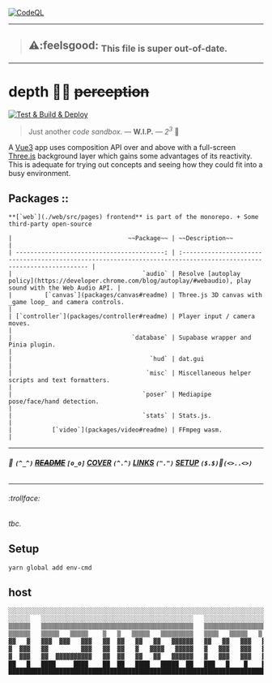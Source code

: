 [![CodeQL](https://github.com/SubZtep/depth/actions/workflows/codeql-analysis.yml/badge.svg)](https://github.com/SubZtep/depth/actions/workflows/codeql-analysis.yml)

---

> ## :warning::feelsgood: <sub>This file is super out-of-date.</sub>

---

# depth 🧘‍♀️ ~~perception~~

[![Test & Build & Deploy](https://github.com/SubZtep/depth/actions/workflows/deploy.yml/badge.svg)](https://github.com/SubZtep/depth/actions/workflows/deploy.yml)

> Just another _code sandbox_. — **W.I.P.** — _2<sup>3</sup>_ :balloon:

A [Vue3](https://v3.vuejs.org/api/sfc-script-setup.html) app uses composition API over and above with a full-screen [Three.js](https://threejs.org/) background layer which gains some advantages of its reactivity. This is adequate for trying out concepts and seeing how they could fit into a busy environment.

## Packages ::

```MD
**[`web`](./web/src/pages) frontend** is part of the monorepo. + Some third-party open-source

|                                ~~Package~~ | ~~Description~~                                                                                                     |
| -----------------------------------------: | :------------------------------------------------------------------------------------------------------------------ |
|                                    `audio` | Resolve [autoplay policy](https://developer.chrome.com/blog/autoplay/#webaudio), play sound with the Web Audio API. |
|         [`canvas`](packages/canvas#readme) | Three.js 3D canvas with _game loop_ and camera controls.                                                            |
| [`controller`](packages/controller#readme) | Player input / camera moves.                                                                                        |
|                                 `database` | Supabase wrapper and Pinia plugin.                                                                                  |
|                                      `hud` | dat.gui                                                                                                             |
|                                     `misc` | Miscellaneous helper scripts and text formatters.                                                                   |
|                                    `poser` | Mediapipe pose/face/hand detection.                                                                                 |
|                                    `stats` | Stats.js.                                                                                                           |
|           [`video`](packages/video#readme) | FFmpeg wasm.                                                                                                        |
```

---

###### :link: **`(^_^)` [~~README~~](README.md) `[o_o]` [COVER](docs/COVER.md) `(^.^)` [LINKS](docs/LINKS.md) `(".")` [SETUP](docs/SETUP.md) `($.$)`:gun:`(<>..<>)`**

---

###### :trollface:

_tbc._

## Setup

`yarn global add env-cmd`

## host

```ts
░░░░░░░░░░░░░░░░░░░░░░░░░░░░░░░░░░░░░░░░░░░░░░░░░░░░░░░░░░░░░░░░░░░░░░░░░░░░░░░░░░░░░
░░░░░░   ░░░░░░░░░░░░░░░░░░░░░░░░░░░░░░░░░░░░░░░░░░   ░░░░░░░░░░░░░░░░░░░░░░░░░░░   ░
▒▒▒▒▒▒   ▒▒▒▒▒▒▒▒▒▒▒▒▒▒▒▒▒▒▒▒▒▒▒▒▒▒▒▒▒▒▒▒▒▒▒▒▒▒▒▒▒▒   ▒▒▒▒▒▒▒▒▒▒▒▒▒▒▒▒▒▒▒▒▒▒▒▒▒▒▒   ▒
▒▒▒▒▒▒   ▒▒▒▒▒   ▒▒▒▒▒    ▒   ▒   ▒▒▒▒▒   ▒▒▒▒▒▒▒▒▒   ▒▒▒▒   ▒▒▒▒▒   ▒   ▒▒▒▒▒▒▒▒   ▒
▓▓   ▓   ▓▓▓  ▓▓▓   ▓▓▓   ▓▓  ▓▓   ▓▓   ▓▓   ▓▓▓▓▓▓   ▓▓   ▓▓   ▓▓▓   ▓▓   ▓▓   ▓   ▓
▓  ▓▓▓   ▓▓         ▓▓▓   ▓▓  ▓▓   ▓   ▓▓▓▓   ▓▓▓▓▓   ▓   ▓▓▓   ▓▓▓   ▓▓   ▓  ▓▓▓   ▓
▓  ▓▓▓   ▓▓  ▓▓▓▓▓▓▓▓▓▓   ▓▓  ▓▓   ▓▓   ▓▓   ▓▓▓▓▓▓   ▓   ▓▓▓   ▓▓▓   ▓▓   ▓  ▓▓▓   ▓
██   █   ████     ████    ██  ██   ████   █████  ██   ███   █    █    ██   ██   █   █
█████████████████████████████████████████████████████████████████████████████████████
```
